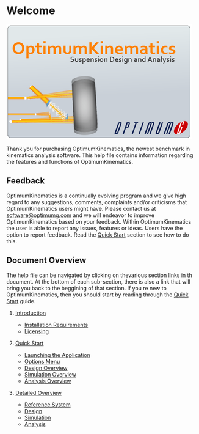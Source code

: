 # Welcome
![Welcome](img/welcome.png)

Thank you for purchasing OptimumKinematics, the newest benchmark in kinematics analysis software. This help file contains information regarding the features and functions of OptimumKinematics. 

## Feedback

OptimumKinematics is a continually evolving program 
and we give high regard to any suggestions, comments, 
complaints and/or criticisms that OptimumKinematics users 
might have. Please contact us at [software@optimumg.com](mailto:software@optimumg.com) and we will endeavor to improve OptimumKinematics based on your feedback.
Within OptimumKinematics the user is able to report any issues, features or ideas. Users have the option to report feedback. Read the [Quick Start](2_Quick_Start/2_Quick_Start.md) section to see how to do this.

## Document Overview
The help file can be navigated by clicking on thevarious section links in th document. At the bottom of each sub-section, there is also a link that will bring you back to the beggining of that section. If you re new to OptimumKinematics, then you should start by reading through the [Quick Start](2_Quick_Start/2_Quick_Start.md) guide.


1. [Introduction](1_Introduction/1_Introduction.md)
    * [Installation Requirements](1_Introduction/A_Installation_Requirements.md)
    * [Licensing](1_Introduction/B_Licensing.md)    
2. [Quick Start](2_Quick_Start/2_Quick_Start.md)
    * [Launching the Application](2_Quick_Start/A_Launching_the_Application.md)
    * [Options Menu](2_Quick_Start/B_Options_Menu.md)
    * [Design Overview](2_Quick_Start/C_Design_Overview.md)
    * [Simulation Overview](2_Quick_Start/D_Simulation_Overview.md)
    * [Analysis Overview](2_Quick_Start/E_Analysis_Overview.md)

3. [Detailed Overview](3_Detailed_Overview/3_Detailed_Overview.md)
   * [Reference System](3_Detailed_Overview/A_Reference_System.md)
   * [Design](3_Detailed_Overview/B_Design.md)
   * [Simulation](3_Detailed_Overview/C_Simulation.md)
   * [Analysis](3_Detailed_Overview/D_Analysis.md)